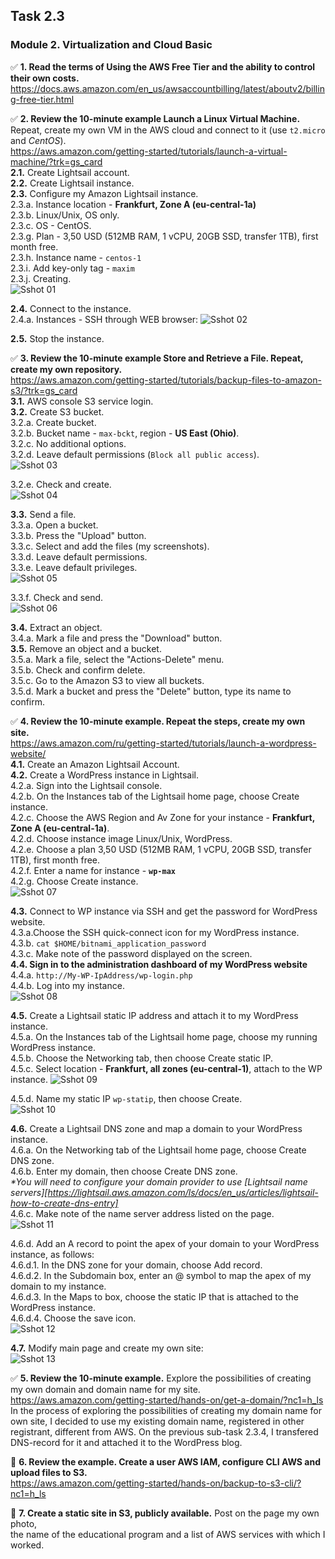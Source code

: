 ## Task 2.3
### Module 2. Virtualization and Cloud Basic
:white_check_mark: **1. Read the terms of Using the AWS Free Tier and the ability to control their own costs.**  
https://docs.aws.amazon.com/en_us/awsaccountbilling/latest/aboutv2/billing-free-tier.html  

:white_check_mark: **2. Review the 10-minute example Launch a Linux Virtual Machine.**  
Repeat, create my own VM in the AWS cloud and connect to it (use `t2.micro` and _CentOS_).  
https://aws.amazon.com/getting-started/tutorials/launch-a-virtual-machine/?trk=gs_card  
**2.1.** Create Lightsail account.  
**2.2.** Create Lightsail instance.  
**2.3.** Configure my Amazon Lightsail instance.  
2.3.a. Instance location - **Frankfurt, Zone A (eu-central-1a)**  
2.3.b. Linux/Unix, OS only.  
2.3.c. OS - CentOS.  
2.3.g. Plan - 3,50 USD (512MB RAM, 1 vCPU, 20GB SSD, transfer 1TB), first month free.  
2.3.h. Instance name - `centos-1`   
2.3.i. Add key-only tag - `maxim`  
2.3.j. Creating.  
![Sshot 01](https://github.com/nigth/DevOps_online_Kyiv_2020Q3Q4/blob/master/m2/task2.3/shots/01_create_light_inst.png "Sshot 01")  

**2.4.** Connect to the instance.  
2.4.a. Instances - SSH through WEB browser:
![Sshot 02](https://github.com/nigth/DevOps_online_Kyiv_2020Q3Q4/blob/master/m2/task2.3/shots/02_lightsail_ssh.png "Sshot 02")  

**2.5.** Stop the instance.  

:white_check_mark: **3. Review the 10-minute example Store and Retrieve a File. Repeat, create my own repository.**  
https://aws.amazon.com/getting-started/tutorials/backup-files-to-amazon-s3/?trk=gs_card  
**3.1.** AWS console S3 service login.  
**3.2.** Create S3 bucket.  
3.2.a. Create bucket.  
3.2.b. Bucket name - `max-bckt`, region - **US East (Ohio)**.  
3.2.c. No additional options.  
3.2.d. Leave default permissions (`Block all public access`).  
![Sshot 03](https://github.com/nigth/DevOps_online_Kyiv_2020Q3Q4/blob/master/m2/task2.3/shots/03_create_bucket.png "Sshot 03")  

3.2.e. Check and create.  
![Sshot 04](https://github.com/nigth/DevOps_online_Kyiv_2020Q3Q4/blob/master/m2/task2.3/shots/04_manage_buckets.png "Sshot 04")  

**3.3.** Send a file.  
3.3.a. Open a bucket.  
3.3.b. Press the "Upload" button.  
3.3.c. Select and add the files (my screenshots).  
3.3.d. Leave default permissions.  
3.3.e. Leave default privileges.  
![Sshot 05](https://github.com/nigth/DevOps_online_Kyiv_2020Q3Q4/blob/master/m2/task2.3/shots/05_upload_files.png "Sshot 05")  

3.3.f. Check and send.  
![Sshot 06](https://github.com/nigth/DevOps_online_Kyiv_2020Q3Q4/blob/master/m2/task2.3/shots/06_files_list.png "Sshot 06")  

**3.4.** Extract an object.  
3.4.a. Mark a file and press the "Download" button.  
**3.5.** Remove an object and a bucket.  
3.5.a. Mark a file, select the "Actions-Delete" menu.  
3.5.b. Check and confirm delete.  
3.5.c. Go to the Amazon S3 to view all buckets.  
3.5.d. Mark a bucket and press the "Delete" button, type its name to confirm.  

:white_check_mark: **4. Review the 10-minute example. Repeat the steps, create my own site.**  
https://aws.amazon.com/ru/getting-started/tutorials/launch-a-wordpress-website/  
**4.1.** Create an Amazon Lightsail Account.  
**4.2.** Create a WordPress instance in Lightsail.  
4.2.a. Sign into the Lightsail console.  
4.2.b. On the Instances tab of the Lightsail home page, choose Create instance.  
4.2.c. Choose the AWS Region and Av Zone for your instance - **Frankfurt, Zone A (eu-central-1a)**.  
4.2.d. Choose instance image Linux/Unix, WordPress.  
4.2.e. Choose a plan 3,50 USD (512MB RAM, 1 vCPU, 20GB SSD, transfer 1TB), first month free.   
4.2.f. Enter a name for instance - **`wp-max`**  
4.2.g. Choose Create instance.  
![Sshot 07](https://github.com/nigth/DevOps_online_Kyiv_2020Q3Q4/blob/master/m2/task2.3/shots/07_wordpress_lightsail.png "Sshot 07")  

**4.3.** Connect to WP instance via SSH and get the password for WordPress website.  
4.3.a.Choose the SSH quick-connect icon for my WordPress instance.  
4.3.b. `cat $HOME/bitnami_application_password`  
4.3.c. Make note of the password displayed on the screen.  
**4.4. Sign in to the administration dashboard of my WordPress website**  
4.4.a. `http://My-WP-IpAddress/wp-login.php`  
4.4.b. Log into my instance.  
![Sshot 08](https://github.com/nigth/DevOps_online_Kyiv_2020Q3Q4/blob/master/m2/task2.3/shots/08_wp_dashboard.png "Sshot 08")  

**4.5.** Create a Lightsail static IP address and attach it to my WordPress instance.  
4.5.a. On the Instances tab of the Lightsail home page, choose my running WordPress instance.  
4.5.b. Choose the Networking tab, then choose Create static IP.  
4.5.c. Select location - **Frankfurt, all zones (eu-central-1)**, attach to the WP instance. 
![Sshot 09](https://github.com/nigth/DevOps_online_Kyiv_2020Q3Q4/blob/master/m2/task2.3/shots/09_wp_stat_ip.png "Sshot 09")  

4.5.d. Name my static IP `wp-statip`, then choose Create.  
![Sshot 10](https://github.com/nigth/DevOps_online_Kyiv_2020Q3Q4/blob/master/m2/task2.3/shots/10_wp_get_statip.png "Sshot 10")  

**4.6.** Create a Lightsail DNS zone and map a domain to your WordPress instance.  
4.6.a. On the Networking tab of the Lightsail home page, choose Create DNS zone.  
4.6.b. Enter my domain, then choose Create DNS zone.  
 _*You will need to configure your domain provider to use [Lightsail name servers][https://lightsail.aws.amazon.com/ls/docs/en_us/articles/lightsail-how-to-create-dns-entry]_  
4.6.с. Make note of the name server address listed on the page.  
![Sshot 11](https://github.com/nigth/DevOps_online_Kyiv_2020Q3Q4/blob/master/m2/task2.3/shots/11_dns_zone_created.png "Sshot 11")  

4.6.d. Add an A record to point the apex of your domain to your WordPress instance, as follows:  
4.6.d.1. In the DNS zone for your domain, choose Add record.  
4.6.d.2. In the Subdomain box, enter an @ symbol to map the apex of my domain to my instance.  
4.6.d.3. In the Maps to box, choose the static IP that is attached to the WordPress instance.  
4.6.d.4. Choose the save icon.  
![Sshot 12](https://github.com/nigth/DevOps_online_Kyiv_2020Q3Q4/blob/master/m2/task2.3/shots/12_add_a_record.png "Sshot 12")  

**4.7.** Modify main page and create my own site:  
![Sshot 13](https://github.com/nigth/DevOps_online_Kyiv_2020Q3Q4/blob/master/m2/task2.3/shots/13_my_wp_site.png "Sshot 13")  

:white_check_mark: **5. Review the 10-minute example.**
Explore the possibilities of creating my own domain and domain name for my site.  
https://aws.amazon.com/getting-started/hands-on/get-a-domain/?nc1=h_ls  
In the process of exploring the possibilities of creating my domain name for own site,
I decided to use my existing domain name, registered in other registrant, different from AWS.
On the previous sub-task 2.3.4, I transfered DNS-record for it and attached it to the WordPress blog.

:black_square_button: **6. Review the example. Create a user AWS IAM, configure CLI AWS and upload files to S3.**  
https://aws.amazon.com/getting-started/hands-on/backup-to-s3-cli/?nc1=h_ls  

:black_square_button: **7. Create a static site in S3, publicly available.** Post on the page my own photo,  
the name of the educational program and a list of AWS services with which I worked.  


